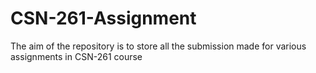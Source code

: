 # CSN-261-Assignment
The aim of the repository is to store all the submission made for various assignments in CSN-261 course
